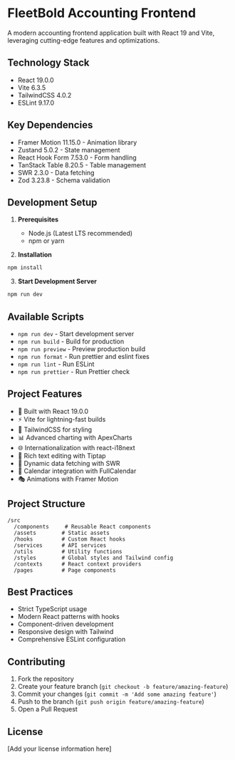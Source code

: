 # FleetBold Accounting Frontend

A modern accounting frontend application built with React 19 and Vite, leveraging cutting-edge features and optimizations.

## Technology Stack

- React 19.0.0
- Vite 6.3.5
- TailwindCSS 4.0.2
- ESLint 9.17.0

## Key Dependencies

- Framer Motion 11.15.0 - Animation library
- Zustand 5.0.2 - State management
- React Hook Form 7.53.0 - Form handling
- TanStack Table 8.20.5 - Table management
- SWR 2.3.0 - Data fetching
- Zod 3.23.8 - Schema validation

## Development Setup

1. **Prerequisites**
   - Node.js (Latest LTS recommended)
   - npm or yarn

2. **Installation**
```bash
npm install
```

3. **Start Development Server**
```bash
npm run dev
```

## Available Scripts

- `npm run dev` - Start development server
- `npm run build` - Build for production
- `npm run preview` - Preview production build
- `npm run format` - Run prettier and eslint fixes
- `npm run lint` - Run ESLint
- `npm run prettier` - Run Prettier check

## Project Features

- 🚀 Built with React 19.0.0
- ⚡️ Vite for lightning-fast builds
- 🎨 TailwindCSS for styling
- 📊 Advanced charting with ApexCharts
- 🌐 Internationalization with react-i18next
- 📝 Rich text editing with Tiptap
- 🔄 Dynamic data fetching with SWR
- 📅 Calendar integration with FullCalendar
- 🎭 Animations with Framer Motion

## Project Structure

```
/src
  /components     # Reusable React components
  /assets        # Static assets
  /hooks         # Custom React hooks
  /services      # API services
  /utils         # Utility functions
  /styles        # Global styles and Tailwind config
  /contexts      # React context providers
  /pages         # Page components
```

## Best Practices

- Strict TypeScript usage
- Modern React patterns with hooks
- Component-driven development
- Responsive design with Tailwind
- Comprehensive ESLint configuration

## Contributing

1. Fork the repository
2. Create your feature branch (`git checkout -b feature/amazing-feature`)
3. Commit your changes (`git commit -m 'Add some amazing feature'`)
4. Push to the branch (`git push origin feature/amazing-feature`)
5. Open a Pull Request

## License

[Add your license information here]
